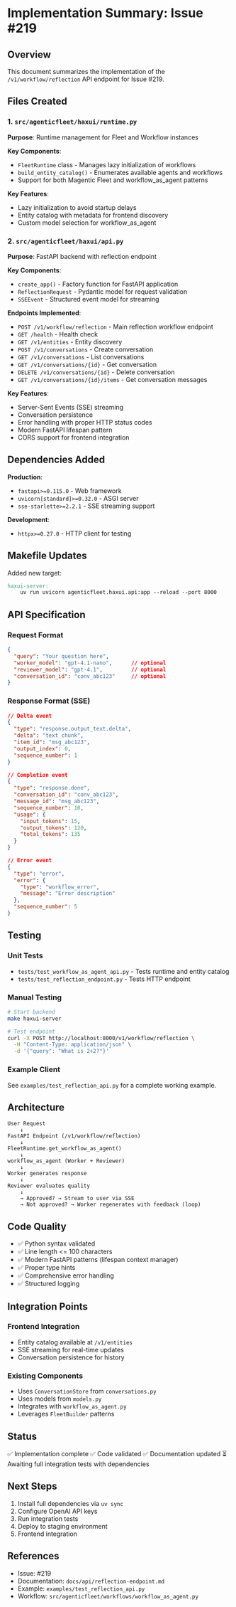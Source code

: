 # Implementation Summary: Issue #219

## Overview

This document summarizes the implementation of the `/v1/workflow/reflection` API endpoint for Issue #219.

## Files Created

### 1. `src/agenticfleet/haxui/runtime.py`

**Purpose**: Runtime management for Fleet and Workflow instances

**Key Components**:
- `FleetRuntime` class - Manages lazy initialization of workflows
- `build_entity_catalog()` - Enumerates available agents and workflows
- Support for both Magentic Fleet and workflow_as_agent patterns

**Key Features**:
- Lazy initialization to avoid startup delays
- Entity catalog with metadata for frontend discovery
- Custom model selection for workflow_as_agent

### 2. `src/agenticfleet/haxui/api.py`

**Purpose**: FastAPI backend with reflection endpoint

**Key Components**:
- `create_app()` - Factory function for FastAPI application
- `ReflectionRequest` - Pydantic model for request validation
- `SSEEvent` - Structured event model for streaming

**Endpoints Implemented**:
- `POST /v1/workflow/reflection` - Main reflection workflow endpoint
- `GET /health` - Health check
- `GET /v1/entities` - Entity discovery
- `POST /v1/conversations` - Create conversation
- `GET /v1/conversations` - List conversations
- `GET /v1/conversations/{id}` - Get conversation
- `DELETE /v1/conversations/{id}` - Delete conversation
- `GET /v1/conversations/{id}/items` - Get conversation messages

**Key Features**:
- Server-Sent Events (SSE) streaming
- Conversation persistence
- Error handling with proper HTTP status codes
- Modern FastAPI lifespan pattern
- CORS support for frontend integration

## Dependencies Added

**Production**:
- `fastapi>=0.115.0` - Web framework
- `uvicorn[standard]>=0.32.0` - ASGI server
- `sse-starlette>=2.2.1` - SSE streaming support

**Development**:
- `httpx>=0.27.0` - HTTP client for testing

## Makefile Updates

Added new target:
```makefile
haxui-server:
    uv run uvicorn agenticfleet.haxui.api:app --reload --port 8000
```

## API Specification

### Request Format

```json
{
  "query": "Your question here",
  "worker_model": "gpt-4.1-nano",      // optional
  "reviewer_model": "gpt-4.1",         // optional
  "conversation_id": "conv_abc123"     // optional
}
```

### Response Format (SSE)

```json
// Delta event
{
  "type": "response.output_text.delta",
  "delta": "text chunk",
  "item_id": "msg_abc123",
  "output_index": 0,
  "sequence_number": 1
}

// Completion event
{
  "type": "response.done",
  "conversation_id": "conv_abc123",
  "message_id": "msg_abc123",
  "sequence_number": 10,
  "usage": {
    "input_tokens": 15,
    "output_tokens": 120,
    "total_tokens": 135
  }
}

// Error event
{
  "type": "error",
  "error": {
    "type": "workflow_error",
    "message": "Error description"
  },
  "sequence_number": 5
}
```

## Testing

### Unit Tests
- `tests/test_workflow_as_agent_api.py` - Tests runtime and entity catalog
- `tests/test_reflection_endpoint.py` - Tests HTTP endpoint

### Manual Testing

```bash
# Start backend
make haxui-server

# Test endpoint
curl -X POST http://localhost:8000/v1/workflow/reflection \
  -H "Content-Type: application/json" \
  -d '{"query": "What is 2+2?"}'
```

### Example Client

See `examples/test_reflection_api.py` for a complete working example.

## Architecture

```
User Request
    ↓
FastAPI Endpoint (/v1/workflow/reflection)
    ↓
FleetRuntime.get_workflow_as_agent()
    ↓
workflow_as_agent (Worker + Reviewer)
    ↓
Worker generates response
    ↓
Reviewer evaluates quality
    ↓
    → Approved? → Stream to user via SSE
    → Not approved? → Worker regenerates with feedback (loop)
```

## Code Quality

- ✅ Python syntax validated
- ✅ Line length <= 100 characters
- ✅ Modern FastAPI patterns (lifespan context manager)
- ✅ Proper type hints
- ✅ Comprehensive error handling
- ✅ Structured logging

## Integration Points

### Frontend Integration
- Entity catalog available at `/v1/entities`
- SSE streaming for real-time updates
- Conversation persistence for history

### Existing Components
- Uses `ConversationStore` from `conversations.py`
- Uses models from `models.py`
- Integrates with `workflow_as_agent.py`
- Leverages `FleetBuilder` patterns

## Status

✅ Implementation complete
✅ Code validated
✅ Documentation updated
⏳ Awaiting full integration tests with dependencies

## Next Steps

1. Install full dependencies via `uv sync`
2. Configure OpenAI API keys
3. Run integration tests
4. Deploy to staging environment
5. Frontend integration

## References

- Issue: #219
- Documentation: `docs/api/reflection-endpoint.md`
- Example: `examples/test_reflection_api.py`
- Workflow: `src/agenticfleet/workflows/workflow_as_agent.py`
